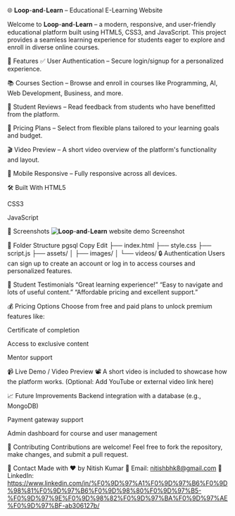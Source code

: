 🌐 𝐋𝐨𝐨𝐩-𝐚𝐧𝐝-𝐋𝐞𝐚𝐫𝐧 – Educational E-Learning Website

Welcome to 𝐋𝐨𝐨𝐩-𝐚𝐧𝐝-𝐋𝐞𝐚𝐫𝐧 – a modern, responsive, and user-friendly educational platform built using HTML5, CSS3, and JavaScript. This project provides a seamless learning experience for students eager to explore and enroll in diverse online courses.

🚀 Features
✅ User Authentication – Secure login/signup for a personalized experience.

📚 Courses Section – Browse and enroll in courses like Programming, AI, Web Development, Business, and more.

💬 Student Reviews – Read feedback from students who have benefitted from the platform.

💸 Pricing Plans – Select from flexible plans tailored to your learning goals and budget.

🎬 Video Preview – A short video overview of the platform's functionality and layout.

📱 Mobile Responsive – Fully responsive across all devices.

🛠️ Built With
HTML5

CSS3

JavaScript

📸 Screenshots
![𝐋𝐨𝐨𝐩-𝐚𝐧𝐝-𝐋𝐞𝐚𝐫𝐧 website demo Screenshot ](https://github.com/user-attachments/assets/1e0df266-1c62-424c-9d89-ecba81569dc8)


📂 Folder Structure
pgsql
Copy
Edit
├── index.html
├── style.css
├── script.js
├── assets/
│   ├── images/
│   └── videos/
🔒 Authentication
Users can sign up to create an account or log in to access courses and personalized features.

💬 Student Testimonials
“Great learning experience!”
“Easy to navigate and lots of useful content.”
“Affordable pricing and excellent support.”

💰 Pricing Options
Choose from free and paid plans to unlock premium features like:

Certificate of completion

Access to exclusive content

Mentor support

📹 Live Demo / Video Preview
📽️ A short video is included to showcase how the platform works.
(Optional: Add YouTube or external video link here)

📈 Future Improvements
Backend integration with a database (e.g., MongoDB)

Payment gateway support

Admin dashboard for course and user management

🙌 Contributing
Contributions are welcome!
Feel free to fork the repository, make changes, and submit a pull request.

📩 Contact
Made with ❤️ by Nitish Kumar
📧 Email: nitishbhk8@gmail.com
🔗 LinkedIn: https://www.linkedin.com/in/%F0%9D%97%A1%F0%9D%97%B6%F0%9D%98%81%F0%9D%97%B6%F0%9D%98%80%F0%9D%97%B5-%F0%9D%97%9E%F0%9D%98%82%F0%9D%97%BA%F0%9D%97%AE%F0%9D%97%BF-ab306127b/

